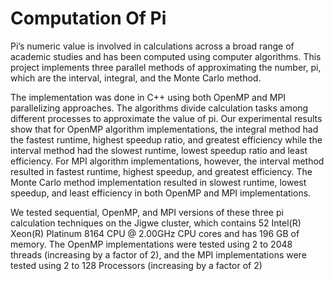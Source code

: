 # Computation Of Pi

Pi’s numeric value is involved in calculations across a broad range of academic studies and has been computed using computer algorithms. This project implements three parallel methods of approximating the number, pi, which are the interval, integral, and the Monte Carlo method. 

The implementation was done in C++ using both OpenMP and MPI parallelizing approaches. The algorithms divide calculation tasks among different processes to approximate the value of pi. Our experimental results show that for OpenMP algorithm implementations, the integral method had the fastest runtime, highest speedup ratio, and greatest efficiency while the interval method had the slowest runtime, lowest speedup ratio and least efficiency. For MPI algorithm implementations, however, the interval method resulted in fastest runtime, highest speedup, and greatest efficiency. The Monte Carlo method implementation resulted in slowest runtime, lowest speedup, and least efficiency in both OpenMP and MPI implementations. 

We tested sequential, OpenMP, and MPI versions of these three pi calculation techniques on the Jigwe cluster, which contains 52 Intel(R) Xeon(R) Platinum 8164 CPU @ 2.00GHz CPU cores and has 196 GB of memory. The OpenMP implementations were tested using 2 to 2048 threads (increasing by a factor of 2), and the MPI implementations were tested using 2 to 128 Processors (increasing by a factor of 2)
